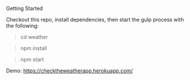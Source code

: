 Getting Started

Checkout this repo, install dependencies, then start the gulp process with the following:

> cd weather

> npm install

> npm start

Demo: https://checktheweatherapp.herokuapp.com/ 
